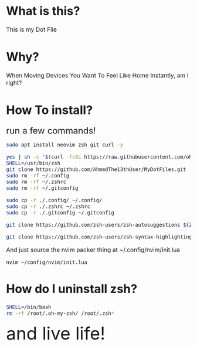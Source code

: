 <font size="3">

# What is this?

This is my Dot File

# Why?

When Moving Devices You Want To Feel Like Home Instantly, am I right?

# How To install?

<font size="5">run a few commands!</font>

```bash
sudo apt install neovim zsh git curl -y

yes | sh -c "$(curl -fsSL https://raw.githubusercontent.com/ohmyzsh/ohmyzsh/master/tools/install.sh)"
SHELL=/usr/bin/zsh
git clone https://github.com/AhmedThe13thUser/MyDotFiles.git
sudo rm -rf ~/.config
sudo rm -rf ~/.zshrc
sudo rm -rf ~/.gitconfig

sudo cp -r ./.config/ ~/.config/
sudo cp -r ./.zshrc ~/.zshrc
sudo cp -r ./.gitconfig ~/.gitconfig

git clone https://github.com/zsh-users/zsh-autosuggestions ${ZSH_CUSTOM:-~/.oh-my-zsh/custom}/plugins/zsh-autosuggestions

git clone https://github.com/zsh-users/zsh-syntax-highlighting.git ${ZSH_CUSTOM:-~/.oh-my-zsh/custom}/plugins/zsh-syntax-highlighting
```

And just source the nvim packer thing at ~/.config/nvim/init.lua

```bash
nvim ~/config/nvim/init.lua
```

# How do I uninstall zsh?

```bash
SHELL=/bin/bash
rm -rf /root/.oh-my-zsh/ /root/.zsh*
```

<font size = "7">and live life!</font>

</font>
